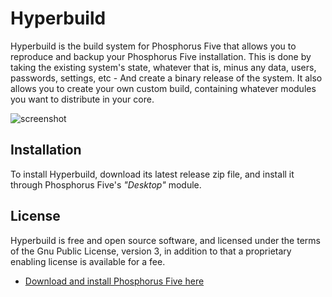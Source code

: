 # Hyperbuild

Hyperbuild is the build system for Phosphorus Five that allows you to
reproduce and backup your Phosphorus Five installation.
This is done by taking the existing system's state, whatever that is, minus any data, users, passwords, settings, etc -
And create a binary release of the system. It also allows you to create your own custom build,
containing whatever modules you want to distribute in your core.

![screenshot](https://phosphorusfive.files.wordpress.com/2018/03/hyperbuild-screenshot1.png)

## Installation

To install Hyperbuild, download its latest release zip file, and install it through Phosphorus Five's
_"Desktop"_ module.

## License

Hyperbuild is free and open source software, and licensed under the terms
of the Gnu Public License, version 3, in addition to that a proprietary enabling license is available for a fee.

* [Download and install Phosphorus Five here](https://github.com/polterguy/phosphorusfive/releases)
